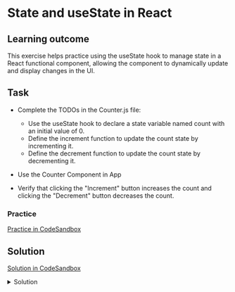 # State and useState in React

## Learning outcome

This exercise helps practice using the useState hook to manage state in a React functional component, allowing the component to dynamically update and display changes in the UI.

## Task

- Complete the TODOs in the Counter.js file:

  - Use the useState hook to declare a state variable named count with an initial value of 0.
  - Define the increment function to update the count state by incrementing it.
  - Define the decrement function to update the count state by decrementing it.

- Use the Counter Component in App
- Verify that clicking the "Increment" button increases the count and clicking the "Decrement" button decreases the count.

### Practice

[Practice in CodeSandbox](https://codesandbox.io/p/sandbox/ex-6-state-and-usestate-in-react-65pdwz)

## Solution

[Solution in CodeSandbox](https://codesandbox.io/p/sandbox/ex-6-state-and-usestate-in-react-solution-6vs94j)

<details>
  <summary>Solution</summary>

```js
// App.js
import Counter from './Counter';
import './styles.css';

const App = () => {
  return (
    <main>
      <h1>React State and useState Exercise</h1>
      <Counter />
    </main>
  );
};

export default App;
```

```js
// Counter.js
import React, { useState } from 'react';

const Counter = () => {
  const [count, setCount] = useState(0);

  const increment = () => {
    setCount(count + 1);
  };

  const decrement = () => {
    setCount(count - 1);
  };

  return (
    <div>
      <h2>Counter: {count}</h2>
      <button onClick={increment}>Increment</button>
      <button onClick={decrement}>Decrement</button>
    </div>
  );
};

export default Counter;
```

</details>

